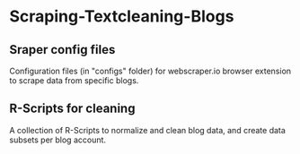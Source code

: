 # Scraping-Textcleaning-Blogs


## Sraper config files

Configuration files (in "configs" folder) for webscraper.io browser extension to scrape data from specific blogs.

## R-Scripts for cleaning

A collection of R-Scripts to normalize and clean blog data, and create data subsets per blog account.
